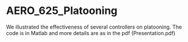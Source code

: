 # AERO_625_Platooning
We illustrated the effectiveness of several controllers on platooning. The code is in Matlab and more details are as in the pdf (Presentation.pdf)
